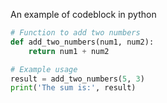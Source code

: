 
An example of codeblock in python

```py title="add_numbers.py" linenums="1" hl_lines="2-3"
# Function to add two numbers
def add_two_numbers(num1, num2):
    return num1 + num2
```

```python
# Example usage
result = add_two_numbers(5, 3)
print('The sum is:', result)
```